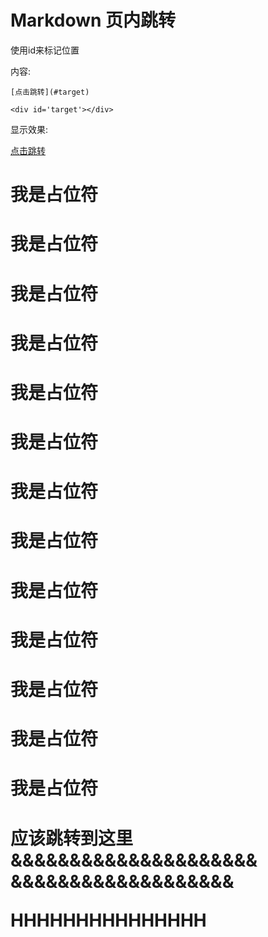 # Markdown 页内跳转

使用id来标记位置

内容:
```
[点击跳转](#target)

<div id='target'></div>

```

显示效果:

[点击跳转](#target)



# 我是占位符
# 我是占位符
# 我是占位符
# 我是占位符
# 我是占位符
# 我是占位符
# 我是占位符
# 我是占位符
# 我是占位符
# 我是占位符
# 我是占位符
# 我是占位符
# 我是占位符


<h1 id='target'>

应该跳转到这里
&&&&&&&&&&&&&&&&&&&&&
&&&&&&&&&&&&&&&&&&&

HHHHHHHHHHHHHHH

<h1>


